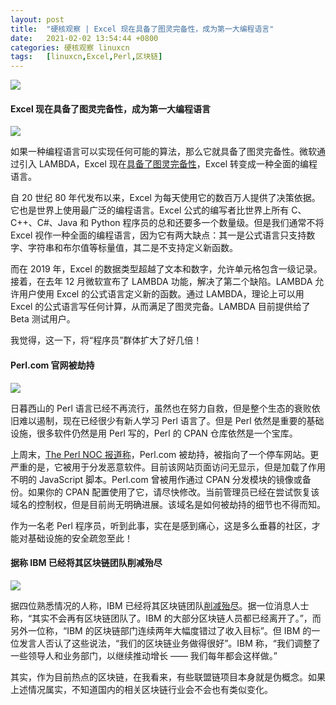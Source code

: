 ```yaml
---
layout: post
title:	"硬核观察 | Excel 现在具备了图灵完备性，成为第一大编程语言"
date:	2021-02-02 13:54:44 +0800 
categories:	硬核观察 linuxcn 
tags:	[linuxcn,Excel,Perl,区块链]
---
```



![](/Asserts/Images//attachment/album/202102/02/135441go0li9lqg6i00zp9.jpg)


#### Excel 现在具备了图灵完备性，成为第一大编程语言


![](/Asserts/Images//attachment/album/202102/02/135004lj2inbuz4vjm52ml.jpg)


如果一种编程语言可以实现任何可能的算法，那么它就具备了图灵完备性。微软通过引入 LAMBDA，Excel 现在[具备了图灵完备性](https://www.microsoft.com/en-us/research/blog/lambda-the-ultimatae-excel-worksheet-function/)，Excel 转变成一种全面的编程语言。


自 20 世纪 80 年代发布以来，Excel 为每天使用它的数百万人提供了决策依据。它也是世界上使用最广泛的编程语言。Excel 公式的编写者比世界上所有 C、C++、C#、Java 和 Python 程序员的总和还要多一个数量级。但是我们通常不将 Excel 视作一种全面的编程语言，因为它有两大缺点：其一是公式语言只支持数字、字符串和布尔值等标量值，其二是不支持定义新函数。


而在 2019 年，Excel 的数据类型超越了文本和数字，允许单元格包含一级记录。接着，在去年 12 月微软宣布了 LAMBDA 功能，解决了第二个缺陷。LAMBDA 允许用户使用 Excel 的公式语言定义新的函数。通过 LAMBDA，理论上可以用 Excel 的公式语言写任何计算，从而满足了图灵完备。LAMBDA 目前提供给了 Beta 测试用户。


我觉得，这一下，将“程序员”群体扩大了好几倍！


#### Perl.com 官网被劫持


![](/Asserts/Images//attachment/album/202102/02/135023afrxkhk5hvsxo76r.jpg)


日暮西山的 Perl 语言已经不再流行，虽然也在努力自救，但是整个生态的衰败依旧难以遏制，现在已经很少有新人学习 Perl 语言了。但是 Perl 依然是重要的基础设施，很多软件仍然是用 Perl 写的，Perl 的 CPAN 仓库依然是一个宝库。


上周末，[The Perl NOC 报道称](https://log.perl.org/2021/01/perlcom-hijacked.html)，Perl.com 被劫持，被指向了一个停车网站。更严重的是，它被用于分发恶意软件。目前该网站页面访问无显示，但是加载了作用不明的 JavaScript 脚本。Perl.com 曾被用作通过 CPAN 分发模块的镜像或备份。如果你的 CPAN 配置使用了它，请尽快修改。当前管理员已经在尝试恢复该域名的控制权，但是目前尚无明确进展。该域名是如何被劫持的细节也不得而知。


作为一名老 Perl 程序员，听到此事，实在是感到痛心，这是多么垂暮的社区，才能对基础设施的安全疏忽至此！


#### 据称 IBM 已经将其区块链团队削减殆尽


![](/Asserts/Images//attachment/album/202102/02/135037wjp2jy8sjjj6yuu8.jpg)


据四位熟悉情况的人称，IBM 已经将其区块链团队[削减殆尽](https://www.coindesk.com/ibm-blockchain-revenue-misses-job-cuts-sources)。据一位消息人士称，“其实不会再有区块链团队了。IBM 的大部分区块链人员都已经离开了。”，而另外一位称，“IBM 的区块链部门连续两年大幅度错过了收入目标”。但 IBM 的一位发言人否认了这些说法，“我们的区块链业务做得很好”。IBM 称，“我们调整了一些领导人和业务部门，以继续推动增长 —— 我们每年都会这样做。”


其实，作为目前热点的区块链，在我看来，有些联盟链项目本身就是伪概念。如果上述情况属实，不知道国内的相关区块链行业会不会也有类似变化。
